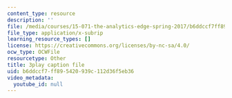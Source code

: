 ```yaml
---
content_type: resource
description: ''
file: /media/courses/15-071-the-analytics-edge-spring-2017/b6ddccf7ff895420939c112d36f5eb36_R8SQafbqR1w.vtt
file_type: application/x-subrip
learning_resource_types: []
license: https://creativecommons.org/licenses/by-nc-sa/4.0/
ocw_type: OCWFile
resourcetype: Other
title: 3play caption file
uid: b6ddccf7-ff89-5420-939c-112d36f5eb36
video_metadata:
  youtube_id: null
---
```

